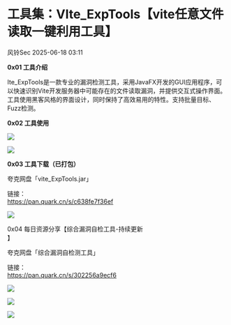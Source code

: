 #  工具集：VIte_ExpTools【vite任意文件读取一键利用工具】  
 风铃Sec   2025-06-18 03:11  
  
**0x01 工具介绍**  
  
Ite_ExpTools是一款专业的漏洞检测工具，采用JavaFX开发的GUI应用程序，可以快速识别Vite开发服务器中可能存在的文件读取漏洞，并提供交互式操作界面。工具使用黑客风格的界面设计，同时保持了高效易用的特性。支持批量目标、Fuzz检测。  
  
**0x02 工具使用**  
  
![](https://mmbiz.qpic.cn/mmbiz_png/qGTEdaLg0HkFng83KYy7fK5zhPB3aRRFP0T82gVP2WVrj47Gve8pACogXRbCic4eeSotPYJUJVIKUCMZ181M1ibg/640?wx_fmt=png&from=appmsg "")  
  
![](https://mmbiz.qpic.cn/mmbiz_png/qGTEdaLg0HkFng83KYy7fK5zhPB3aRRFibdYZSa7auptPZMXfxC4DaWg4ibQ0wzNNj3Fo30YXUWSyqNyPfjZZulw/640?wx_fmt=png&from=appmsg "")  
  
**0x03 工具下载（已打包）**  
  
夸克网盘「vite_ExpTools.jar」  
  
链接：  
https://pan.quark.cn/s/c638fe7f36ef  
  
![](https://mmbiz.qpic.cn/mmbiz_png/qGTEdaLg0HkFng83KYy7fK5zhPB3aRRFeib7LgR7xicAOfj7VBB54gNablBicYXyC3y4fD2OFibbhgJubTCHbyPoGA/640?wx_fmt=png&from=appmsg "")  
  
0x04 每日资源分享【综合漏洞自检工具-持续更新  
】  
  
夸克网盘「综合漏洞自检测工具」  
  
链接：  
https://pan.quark.cn/s/302256a9ecf6  
  
![](https://mmbiz.qpic.cn/mmbiz_png/qGTEdaLg0HkFng83KYy7fK5zhPB3aRRFaibhxtQYdQ7JkHzpIeibha3ibkL4kicnn8uMLe8RjbESOOOdrttcsQ5K4g/640?wx_fmt=png&from=appmsg "")  
  
![](https://mmbiz.qpic.cn/mmbiz_png/qGTEdaLg0HkFng83KYy7fK5zhPB3aRRFukeZV4crnByj5IkxLey3cRJmIT9dxzrk6w4b2ypljh8s3SmPkYR4Ew/640?wx_fmt=png&from=appmsg "")  
  
![](https://mmbiz.qpic.cn/mmbiz_png/qGTEdaLg0HkFng83KYy7fK5zhPB3aRRFdNZTXnKU9N6mwjEoicpnLnXxB9ianWHkoeEme5FYWmx0y5a6jUz2nnNA/640?wx_fmt=png&from=appmsg "")  
  
  
